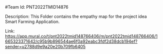 #Team Id: PNT2022TMID14876

Description:
 This Folder contains the empathy map for the project idea Smart Farming Application.
 
 Link:
 https://app.mural.co/t/pnt2022tmid148766406/m/pnt2022tmid148766406/1665323371642/c95b9b896544ae6f0a92eabc3fdf2d38dcb194ef?sender=u2788d9e9a20e20b709fb6405
